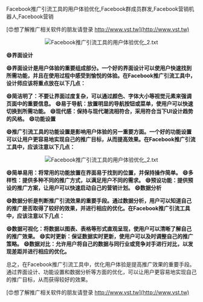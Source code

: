 Facebook推广引流工具的用户体验优化,Facebook群成员群发,Facebook营销机器人,Facebook营销

[😍想了解推广相关软件的朋友请登录 http://www.vst.tw](http://www.vst.tw)

 <center><img src="https://vst.tw/MP4/tuiguang/png/1.png" alt="Facebook推广引流工具的用户体验优化_2.txt"></center>

**😄界面设计**

**😄界面设计是用户体验的重要组成部分。一个好的界面设计可以使用户快速找到所需功能，并且在使用过程中感受到愉悦的体验。在Facebook推广引流工具中，设计师应该将重点放在以下几点：**

**😄简洁明了：不要让界面过度复杂，可以通过颜色、字体大小等视觉元素来强调页面中的重要信息。**
**😄易于导航：放置明显的导航按钮或菜单，使用户可以快速切换到所需功能。**
**😄现代感：保持与现代潮流相符合，采用符合当下UI设计趋势的风格。**
**😄功能设置**

**😄推广引流工具的功能设置是影响用户体验的另一重要方面。一个好的功能设置可以让用户更容易地实现自己的推广目标，从而提高效果。在Facebook推广引流工具中，应该注意以下几点：**

 <center><img src="https://vst.tw/MP4/tuiguang/png/0.png" alt="Facebook推广引流工具的用户体验优化_2.txt"></center>

**😄简单易用：将常用的功能放置在界面易于找到的位置，并保持操作简单。**
**😄多样性：提供多种不同的推广方式，以满足用户不同的需求。**
**😄预设功能：提供预设的推广方案，让用户可以快速启动自己的营销计划。**
**😄数据分析**

**😄数据分析是判断推广引流效果的重要手段。通过数据分析，用户可以知道自己的推广是否取得了较好的效果，并进行相应的优化。在Facebook推广引流工具中，应该注意以下几点：**

**😄数据可视化：将数据以图表、表格等形式直观呈现，使用户可以清晰了解自己的推广效果。**
**😄实时更新：保证数据实时更新，使用户可以及时调整自己的推广策略。**
**😄数据对比：允许用户将自己的数据与同行业或竞争对手进行对比，以发现差距并进行相应的优化。**

总之，在Facebook推广引流工具中，优化用户体验是提高推广效果的重要手段。通过界面设计、功能设置和数据分析等方面的优化，可以让用户更容易地实现自己的推广目标，从而获得较好的效果。

[😍想了解推广相关软件的朋友请登录 http://www.vst.tw](http://www.vst.tw)



